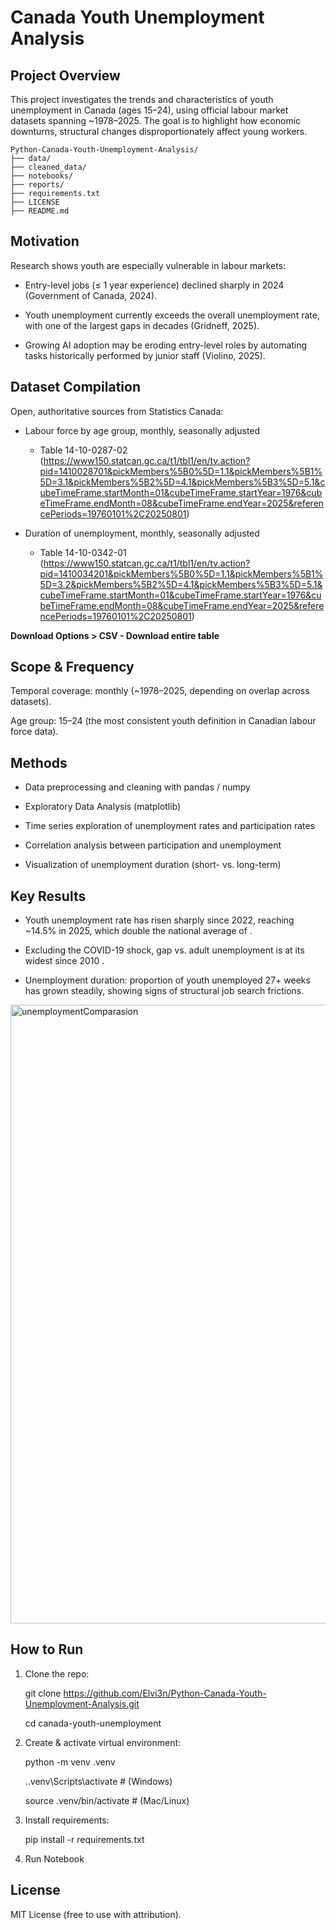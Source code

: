 # Canada Youth Unemployment Analysis
## Project Overview

This project investigates the trends and characteristics of youth unemployment in Canada (ages 15–24), using official labour market datasets spanning ~1978–2025. The goal is to highlight how economic downturns, structural changes disproportionately affect young workers.

```
Python-Canada-Youth-Unemployment-Analysis/
├── data/              
├── cleaned_data/      
├── notebooks/         
├── reports/           
├── requirements.txt   
├── LICENSE
├── README.md 
```

## Motivation

Research shows youth are especially vulnerable in labour markets:

- Entry-level jobs (≤ 1 year experience) declined sharply in 2024 (Government of Canada, 2024).

- Youth unemployment currently exceeds the overall unemployment rate, with one of the largest gaps in decades (Gridneff, 2025).

- Growing AI adoption may be eroding entry-level roles by automating tasks historically performed by junior staff (Violino, 2025).

## Dataset Compilation

Open, authoritative sources from Statistics Canada:

- Labour force by age group, monthly, seasonally adjusted
    - Table 14-10-0287-02 (https://www150.statcan.gc.ca/t1/tbl1/en/tv.action?pid=1410028701&pickMembers%5B0%5D=1.1&pickMembers%5B1%5D=3.1&pickMembers%5B2%5D=4.1&pickMembers%5B3%5D=5.1&cubeTimeFrame.startMonth=01&cubeTimeFrame.startYear=1976&cubeTimeFrame.endMonth=08&cubeTimeFrame.endYear=2025&referencePeriods=19760101%2C20250801)

- Duration of unemployment, monthly, seasonally adjusted
    - Table 14-10-0342-01 (https://www150.statcan.gc.ca/t1/tbl1/en/tv.action?pid=1410034201&pickMembers%5B0%5D=1.1&pickMembers%5B1%5D=3.2&pickMembers%5B2%5D=4.1&pickMembers%5B3%5D=5.1&cubeTimeFrame.startMonth=01&cubeTimeFrame.startYear=1976&cubeTimeFrame.endMonth=08&cubeTimeFrame.endYear=2025&referencePeriods=19760101%2C20250801)

**Download Options > CSV - Download entire table**

## Scope & Frequency

Temporal coverage: monthly (~1978–2025, depending on overlap across datasets).

Age group: 15–24 (the most consistent youth definition in Canadian labour force data).

## Methods

- Data preprocessing and cleaning with pandas / numpy

- Exploratory Data Analysis (matplotlib)

- Time series exploration of unemployment rates and participation rates

- Correlation analysis between participation and unemployment

- Visualization of unemployment duration (short- vs. long-term)

## Key Results

- Youth unemployment rate has risen sharply since 2022, reaching ~14.5% in 2025, which double the national average of .

- Excluding the COVID-19 shock, gap vs. adult unemployment is at its widest since 2010 .

- Unemployment duration: proportion of youth unemployed 27+ weeks has grown steadily, showing signs of structural job search frictions.

<img width="1493" height="990" alt="unemploymentComparasion" src="https://github.com/user-attachments/assets/7a1dd6e1-9a0b-4f9e-bf87-a1a669cf4bba" />

## How to Run

1) Clone the repo:

    git clone https://github.com/Elvi3n/Python-Canada-Youth-Unemployment-Analysis.git
   
    cd canada-youth-unemployment

3) Create & activate virtual environment:

    python -m venv .venv
   
    .\.venv\Scripts\activate   # (Windows)
   
    source .venv/bin/activate  # (Mac/Linux)

4) Install requirements:

    pip install -r requirements.txt

5) Run Notebook


## License

MIT License (free to use with attribution).

